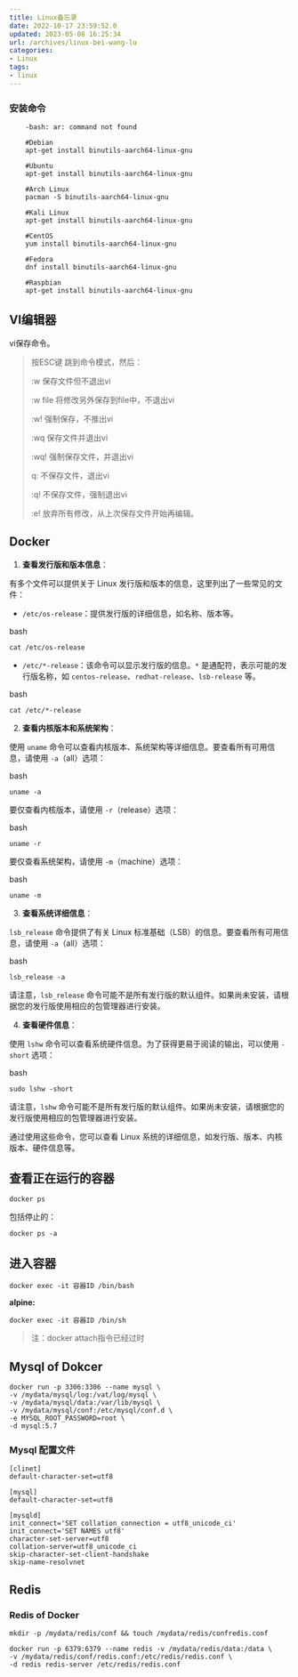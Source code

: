 ```yaml
---
title: Linux备忘录
date: 2022-10-17 23:59:52.0
updated: 2023-05-08 16:25:34
url: /archives/linux-bei-wang-lu
categories: 
- Linux
tags: 
- linux
---
```

### 安装命令

~~~shell
    -bash: ar: command not found
     
    #Debian
    apt-get install binutils-aarch64-linux-gnu
     
    #Ubuntu
    apt-get install binutils-aarch64-linux-gnu
     
    #Arch Linux
    pacman -S binutils-aarch64-linux-gnu
     
    #Kali Linux
    apt-get install binutils-aarch64-linux-gnu
     
    #CentOS
    yum install binutils-aarch64-linux-gnu
     
    #Fedora
    dnf install binutils-aarch64-linux-gnu
     
    #Raspbian
    apt-get install binutils-aarch64-linux-gnu
~~~


## VI编辑器

vi保存命令。

> 按ESC键 跳到命令模式，然后：
>
> :w 保存文件但不退出vi
>
> :w file 将修改另外保存到file中，不退出vi
>
> :w! 强制保存，不推出vi
>
> :wq 保存文件并退出vi
>
> :wq! 强制保存文件，并退出vi
>
> q: 不保存文件，退出vi
>
> :q! 不保存文件，强制退出vi
>
> :e! 放弃所有修改，从上次保存文件开始再编辑。


## Docker

1.  **查看发行版和版本信息**：

有多个文件可以提供关于 Linux 发行版和版本的信息，这里列出了一些常见的文件：

-   `/etc/os-release`：提供发行版的详细信息，如名称、版本等。

bash

`cat /etc/os-release`

-   `/etc/*-release`：该命令可以显示发行版的信息。`*` 是通配符，表示可能的发行版名称，如 `centos-release`、`redhat-release`、`lsb-release` 等。

bash

`cat /etc/*-release`

2.  **查看内核版本和系统架构**：

使用 `uname` 命令可以查看内核版本、系统架构等详细信息。要查看所有可用信息，请使用 `-a`（all）选项：

bash

`uname -a`

要仅查看内核版本，请使用 `-r`（release）选项：

bash

`uname -r`

要仅查看系统架构，请使用 `-m`（machine）选项：

bash

`uname -m`

3.  **查看系统详细信息**：

`lsb_release` 命令提供了有关 Linux 标准基础（LSB）的信息。要查看所有可用信息，请使用 `-a`（all）选项：

bash

`lsb_release -a`

请注意，`lsb_release` 命令可能不是所有发行版的默认组件。如果尚未安装，请根据您的发行版使用相应的包管理器进行安装。

4.  **查看硬件信息**：

使用 `lshw` 命令可以查看系统硬件信息。为了获得更易于阅读的输出，可以使用 `-short` 选项：

bash

`sudo lshw -short`

请注意，`lshw` 命令可能不是所有发行版的默认组件。如果尚未安装，请根据您的发行版使用相应的包管理器进行安装。

通过使用这些命令，您可以查看 Linux 系统的详细信息，如发行版、版本、内核版本、硬件信息等。


## 查看正在运行的容器

  

~~~shell
docker ps
~~~

  

包括停止的：

  

~~~shell
docker ps -a
~~~

  

## 进入容器

  

~~~shell
docker exec -it 容器ID /bin/bash
~~~

  

**alpine:**

  

~~~shell
docker exec -it 容器ID /bin/sh
~~~

  

>注：docker attach指令已经过时


## Mysql of Dokcer
~~~shell
docker run -p 3306:3306 --name mysql \
-v /mydata/mysql/log:/vat/log/mysql \
-v /mydata/mysql/data:/var/lib/mysql \
-v /mydata/mysql/conf:/etc/mysql/conf.d \
-e MYSQL_ROOT_PASSWORD=root \
-d mysql:5.7
~~~
  
### Mysql 配置文件
~~~shell
[clinet]
default-character-set=utf8
  
[mysql]
default-character-set=utf8

[mysqld]
init_connect='SET collation_connection = utf8_unicode_ci'
init_connect='SET NAMES utf8'
character-set-server=utf8
collation-server=utf8_unicode_ci
skip-character-set-client-handshake
skip-name-resolvnet
~~~


## Redis

### Redis of Docker
~~~shell
mkdir -p /mydata/redis/conf && touch /mydata/redis/confredis.conf
~~~

~~~shell
docker run -p 6379:6379 --name redis -v /mydata/redis/data:/data \
-v /mydata/redis/conf/redis.conf:/etc/redis/redis.conf \
-d redis redis-server /etc/redis/redis.conf
~~~